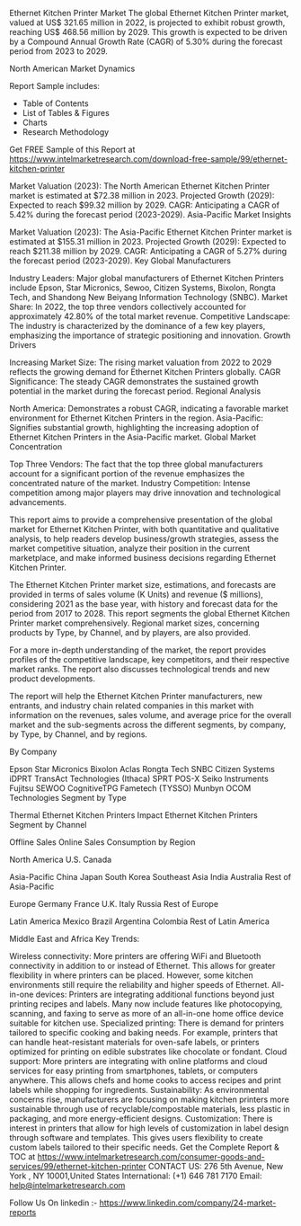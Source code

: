 Ethernet Kitchen Printer Market
The global Ethernet Kitchen Printer market, valued at US$ 321.65 million in 2022, is projected to exhibit robust growth, reaching US$ 468.56 million by 2029. This growth is expected to be driven by a Compound Annual Growth Rate (CAGR) of 5.30% during the forecast period from 2023 to 2029.

North American Market Dynamics



Report Sample includes:
- Table of Contents
- List of Tables & Figures
- Charts
- Research Methodology

Get FREE Sample of this Report at https://www.intelmarketresearch.com/download-free-sample/99/ethernet-kitchen-printer


Market Valuation (2023): The North American Ethernet Kitchen Printer market is estimated at $72.38 million in 2023.
Projected Growth (2029): Expected to reach $99.32 million by 2029.
CAGR: Anticipating a CAGR of 5.42% during the forecast period (2023-2029).
Asia-Pacific Market Insights



Market Valuation (2023): The Asia-Pacific Ethernet Kitchen Printer market is estimated at $155.31 million in 2023.
Projected Growth (2029): Expected to reach $211.38 million by 2029.
CAGR: Anticipating a CAGR of 5.27% during the forecast period (2023-2029).
Key Global Manufacturers



Industry Leaders: Major global manufacturers of Ethernet Kitchen Printers include Epson, Star Micronics, Sewoo, Citizen Systems, Bixolon, Rongta Tech, and Shandong New Beiyang Information Technology (SNBC).
Market Share: In 2022, the top three vendors collectively accounted for approximately 42.80% of the total market revenue.
Competitive Landscape: The industry is characterized by the dominance of a few key players, emphasizing the importance of strategic positioning and innovation.
Growth Drivers



Increasing Market Size: The rising market valuation from 2022 to 2029 reflects the growing demand for Ethernet Kitchen Printers globally.
CAGR Significance: The steady CAGR demonstrates the sustained growth potential in the market during the forecast period.
Regional Analysis



North America: Demonstrates a robust CAGR, indicating a favorable market environment for Ethernet Kitchen Printers in the region.
Asia-Pacific: Signifies substantial growth, highlighting the increasing adoption of Ethernet Kitchen Printers in the Asia-Pacific market.
Global Market Concentration



Top Three Vendors: The fact that the top three global manufacturers account for a significant portion of the revenue emphasizes the concentrated nature of the market.
Industry Competition: Intense competition among major players may drive innovation and technological advancements.


This report aims to provide a comprehensive presentation of the global market for Ethernet Kitchen Printer, with both quantitative and qualitative analysis, to help readers develop business/growth strategies, assess the market competitive situation, analyze their position in the current marketplace, and make informed business decisions regarding Ethernet Kitchen Printer.



The Ethernet Kitchen Printer market size, estimations, and forecasts are provided in terms of sales volume (K Units) and revenue ($ millions), considering 2021 as the base year, with history and forecast data for the period from 2017 to 2028. This report segments the global Ethernet Kitchen Printer market comprehensively. Regional market sizes, concerning products by Type, by Channel, and by players, are also provided.



For a more in-depth understanding of the market, the report provides profiles of the competitive landscape, key competitors, and their respective market ranks. The report also discusses technological trends and new product developments.



The report will help the Ethernet Kitchen Printer manufacturers, new entrants, and industry chain related companies in this market with information on the revenues, sales volume, and average price for the overall market and the sub-segments across the different segments, by company, by Type, by Channel, and by regions.

By Company



Epson
Star Micronics
Bixolon
Aclas
Rongta Tech
SNBC
Citizen Systems
iDPRT
TransAct Technologies (Ithaca)
SPRT
POS-X
Seiko Instruments
Fujitsu
SEWOO
CognitiveTPG
Fametech (TYSSO)
Munbyn
OCOM Technologies
Segment by Type



Thermal Ethernet Kitchen Printers
Impact Ethernet Kitchen Printers
Segment by Channel



Offline Sales
Online Sales
Consumption by Region



North America
U.S.
Canada


Asia-Pacific
China
Japan
South Korea
Southeast Asia
India
Australia
Rest of Asia-Pacific


Europe
Germany
France
U.K.
Italy
Russia
Rest of Europe


Latin America
Mexico
Brazil
Argentina
Colombia
Rest of Latin America


Middle East and Africa
Key Trends:



Wireless connectivity: More printers are offering WiFi and Bluetooth connectivity in addition to or instead of Ethernet. This allows for greater flexibility in where printers can be placed. However, some kitchen environments still require the reliability and higher speeds of Ethernet.
All-in-one devices: Printers are integrating additional functions beyond just printing recipes and labels. Many now include features like photocopying, scanning, and faxing to serve as more of an all-in-one home office device suitable for kitchen use.
Specialized printing: There is demand for printers tailored to specific cooking and baking needs. For example, printers that can handle heat-resistant materials for oven-safe labels, or printers optimized for printing on edible substrates like chocolate or fondant.
Cloud support: More printers are integrating with online platforms and cloud services for easy printing from smartphones, tablets, or computers anywhere. This allows chefs and home cooks to access recipes and print labels while shopping for ingredients.
Sustainability: As environmental concerns rise, manufacturers are focusing on making kitchen printers more sustainable through use of recyclable/compostable materials, less plastic in packaging, and more energy-efficient designs.
Customization: There is interest in printers that allow for high levels of customization in label design through software and templates. This gives users flexibility to create custom labels tailored to their specific needs.
Get the Complete Report & TOC at https://www.intelmarketresearch.com/consumer-goods-and-services/99/ethernet-kitchen-printer
CONTACT US:
276 5th Avenue, New York , NY 10001,United States
International: (+1) 646 781 7170
Email: help@intelmarketresearch.com

Follow Us On linkedin :- https://www.linkedin.com/company/24-market-reports
